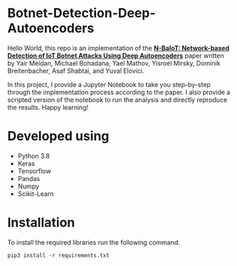 # Botnet-Detection-Deep-Autoencoders

Hello World, this repo is an implementation of the **[N-BaIoT: Network-based Detection of IoT Botnet Attacks Using Deep Autoencoders]** 
paper written by Yair Meidan, Michael Bohadana, Yael Mathov, Yisroel Mirsky, Dominik Breitenbacher, Asaf Shabtai, and Yuval Elovici.

In this project, I provide a Jupyter Notebook to take you step-by-step through the implementation process according to the paper. I also provide a scripted version of the notebook to run the analysis and directly reproduce the results. Happy learning!

# Developed using
* Python 3.8
* Keras
* Tensorflow
* Pandas
* Numpy
* Scikit-Learn

# Installation
To install the required libraries run the following command.

```
pip3 install -r requirements.txt
```

[N-BaIoT: Network-based Detection of IoT Botnet Attacks Using Deep Autoencoders]:https://arxiv.org/pdf/1805.03409.pdf
